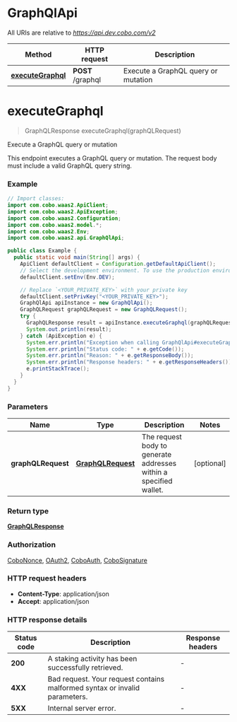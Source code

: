 # GraphQlApi

All URIs are relative to *https://api.dev.cobo.com/v2*

| Method | HTTP request | Description |
|------------- | ------------- | -------------|
| [**executeGraphql**](GraphQlApi.md#executeGraphql) | **POST** /graphql | Execute a GraphQL query or mutation |


<a id="executeGraphql"></a>
# **executeGraphql**
> GraphQLResponse executeGraphql(graphQLRequest)

Execute a GraphQL query or mutation

This endpoint executes a GraphQL query or mutation. The request body must include a valid GraphQL query string. 

### Example
```java
// Import classes:
import com.cobo.waas2.ApiClient;
import com.cobo.waas2.ApiException;
import com.cobo.waas2.Configuration;
import com.cobo.waas2.model.*;
import com.cobo.waas2.Env;
import com.cobo.waas2.api.GraphQlApi;

public class Example {
  public static void main(String[] args) {
    ApiClient defaultClient = Configuration.getDefaultApiClient();
    // Select the development environment. To use the production environment, replace `Env.DEV` with `Env.PROD
    defaultClient.setEnv(Env.DEV);

    // Replace `<YOUR_PRIVATE_KEY>` with your private key
    defaultClient.setPrivKey("<YOUR_PRIVATE_KEY>");
    GraphQlApi apiInstance = new GraphQlApi();
    GraphQLRequest graphQLRequest = new GraphQLRequest();
    try {
      GraphQLResponse result = apiInstance.executeGraphql(graphQLRequest);
      System.out.println(result);
    } catch (ApiException e) {
      System.err.println("Exception when calling GraphQlApi#executeGraphql");
      System.err.println("Status code: " + e.getCode());
      System.err.println("Reason: " + e.getResponseBody());
      System.err.println("Response headers: " + e.getResponseHeaders());
      e.printStackTrace();
    }
  }
}
```

### Parameters

| Name | Type | Description  | Notes |
|------------- | ------------- | ------------- | -------------|
| **graphQLRequest** | [**GraphQLRequest**](GraphQLRequest.md)| The request body to generate addresses within a specified wallet. | [optional] |

### Return type

[**GraphQLResponse**](GraphQLResponse.md)

### Authorization

[CoboNonce](../README.md#CoboNonce), [OAuth2](../README.md#OAuth2), [CoboAuth](../README.md#CoboAuth), [CoboSignature](../README.md#CoboSignature)

### HTTP request headers

 - **Content-Type**: application/json
 - **Accept**: application/json

### HTTP response details
| Status code | Description | Response headers |
|-------------|-------------|------------------|
| **200** | A staking activity has been successfully retrieved. |  -  |
| **4XX** | Bad request. Your request contains malformed syntax or invalid parameters. |  -  |
| **5XX** | Internal server error. |  -  |

